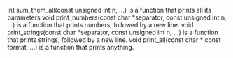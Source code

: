 int sum_them_all(const unsigned int n, ...) is a function that prints all its parameters
void print_numbers(const char *separator, const unsigned int n, ...) is a function that prints numbers, followed by a new line.
void print_strings(const char *separator, const unsigned int n, ...) is a function that prints strings, followed by a new line.
void print_all(const char * const format, ...) is a function that prints anything.
